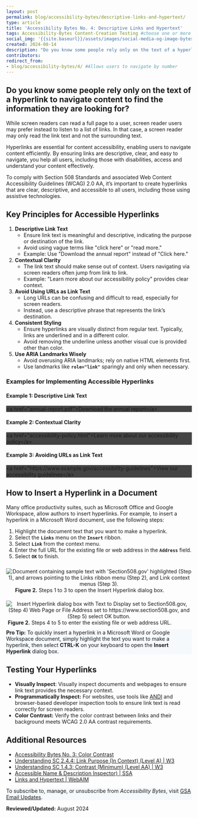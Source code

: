```yaml
---
layout: post
permalink: blog/accessibility-bytes/descriptive-links-and-hypertext/
type: article
title: 'Accessibility Bytes No. 4: Descriptive Links and Hypertext'
tags: Accessibility-Bytes Content-Creation Testing #choose one or more (comma separated): Accessibility-Bytes, Acquisition, Content-Creation, Design-and-Develop, Events, Policy-and-Management, Testing 
social_img: '{{site.baseurl}}/assets/images/social-media-og-image-bytes.jpg'
created: 2024-08-14
description: "Do you know some people rely only on the text of a hyperlink to navigate content to find the information they are looking for?"
contributors: 
redirect_from:
- blog/accessibility-bytes/4/ #Allows users to navigate by number
---
```

<h2 style="line-height:1.2;">Do you know some people rely only on the text of a hyperlink to navigate content to find the information they are looking for?</h2>

While screen readers can read a full page to a user, screen reader users may prefer instead to listen to a list of links. In that case, a screen reader may only read the link text and not the surrounding text.

Hyperlinks are essential for content accessibility, enabling users to navigate content efficiently. By ensuring links are descriptive, clear, and easy to navigate, you help all users, including those with disabilities, access and understand your content effectively.

To comply with Section 508 Standards and associated Web Content Accessibility Guidelines (WCAG) 2.0 AA, it’s important to create hyperlinks that are clear, descriptive, and accessible to all users, including those using assistive technologies.

## Key Principles for Accessible Hyperlinks
1.  **Descriptive Link Text**
    - Ensure link text is meaningful and descriptive, indicating the purpose or destination of the link.
    - Avoid using vague terms like "click here" or "read more."
    - Example: Use "Download the annual report" instead of "Click here."
2.  **Contextual Clarity**
    - The link text should make sense out of context. Users navigating via screen readers often jump from link to link.
    - Example: "Learn more about our accessibility policy" provides clear context.
3.  **Avoid Using URLs as Link Text**
    - Long URLs can be confusing and difficult to read, especially for screen readers.
    - Instead, use a descriptive phrase that represents the link’s destination.
4.  **Consistent Styling**
    - Ensure hyperlinks are visually distinct from regular text. Typically, links are underlined and in a different color.
    - Avoid removing the underline unless another visual cue is provided other than color.
5.  **Use ARIA Landmarks Wisely**
    -   Avoid overusing ARIA landmarks; rely on native HTML elements first.
    -   Use landmarks like **`role="link"`** sparingly and only when necessary.

### Examples for Implementing Accessible Hyperlinks

#### Example 1: Descriptive Link Text
<div class="code-box" style="width: 100%; background-color: #444;">
    <span class="code-box-text">&lt;a href="annual-report.pdf">Download the annual report&lt;/a></span>
</div>

#### Example 2: Contextual Clarity
<div class="code-box" style="width: 100%; background-color: #444;">
    <span class="code-box-text">&lt;a href="accessibility-policy.html">Learn more about our accessibility policy&lt;/a></span>
</div>

#### Example 3: Avoiding URLs as Link Text
<div class="code-box" style="width: 100%; background-color: #444;">
    <span class="code-box-text">&lt;a href="https://www.example.gov/accessibility-guidelines">View our accessibility guidelines&lt;/a></span>
</div>

## How to Insert a Hyperlink in a Document
Many office productivity suites, such as Microsoft Office and Google Workspace, allow authors to insert hyperlinks. For example, to insert a hyperlink in a Microsoft Word document, use the following steps:

1.  Highlight the document text that you want to make a hyperlink. 
2.  Select the **`Links`** menu on the **`Insert`** ribbon.
3.  Select **`Link`** from the context menu.
4.  Enter the full URL for the existing file or web address in the **`Address`** field.
5.  Select **`OK`** to finish.

<div class="tablet:grid-col" style="margin: auto; max-width: 100%; text-align: center; padding: 10px 0px">
    <div class="margin-top-1"><img src="{{site.baseurl}}/assets/images/byte-004-figure-1.jpg" alt="Document containing sample text with 'Section508.gov' highlighted (Step 1), and arrows pointing to the Links ribbon menu (Step 2), and Link context menus (Step 3)." aria-describedby="figure-2" class="padding-1">
    </div>
    <div class="font-mono-3xs margin-x-auto auto" style="max-width: 90%; text-align: center;"><span id="figure-2"><strong>Figure 2.</strong> Steps 1 to 3 to open the Insert Hyperlink dialog box.</span>
    </div>
</div>

<div class="tablet:grid-col" style="margin: auto; max-width: 100%; text-align: center; padding: 10px 0px">
    <div class="margin-top-1"><img src="{{site.baseurl}}/assets/images/byte-004-figure-2.jpg" alt="Insert Hyperlink dialog box with Text to Display set to Section508.gov, (Step 4) Web Page or File Address set to https://www.section508.gov, and (Step 5) select OK button." aria-describedby="figure-2" class="padding-1">
    </div>
    <div class="font-mono-3xs margin-x-auto auto" style="max-width: 90%; text-align: center;"><span id="figure-2"><strong>Figure 2.</strong> Steps 4 to 5 to enter the existing file or web address URL.</span>
    </div>
</div>

<div class="border-base radius-lg border-1px padding-1" style="width: 100%; background-color: #f5f9fc;">
<strong>Pro Tip:</strong> To quickly insert a hyperlink in a Microsoft Word or Google Workspace document, simply highlight the text you want to make a hyperlink, then select <span class="font-mono-sm"><strong>CTRL-K</strong></span> on your keyboard to open the <span class="font-mono-sm"><strong>Insert Hyperlink</strong></span> dialog box.
</div>

## Testing Your Hyperlinks
*   **Visually Inspect**: Visually inspect documents and webpages to ensure link text provides the necessary context.
*   **Programmatically Inspect:** For websites, use tools like [ANDI](https://www.section508.gov/test/web-software/#testing-tools-for-web) and browser-based developer inspection tools to ensure link text is read correctly for screen readers.
*   **Color Contrast:** Verify the color contrast between links and their background meets WCAG 2.0 AA contrast requirements.

## Additional Resources 
* <a href="{{ site.baseurl }}/blog/accessibility-bytes/color-contrast/" target="_blank" class="usa-link--external">Accessibility Bytes No. 3: Color Contrast</a>
* <a href="https://www.w3.org/WAI/WCAG22/Understanding/link-purpose-in-context.html" target="_blank" class="usa-link--external">Understanding SC 2.4.4: Link Purpose (In Context) (Level A) | W3</a>
* <a href="https://www.w3.org/WAI/WCAG22/quickref/?versions=2.1&showtechniques=249#contrast-minimum" target="_blank" class="usa-link--external">Understanding SC 1.4.3: Contrast (Minimum) (Level AA) | W3</a>
* <a href="{{ site.baseurl }}/test/web-software/#testing-tools-for-web" target="_blank" class="usa-link--external">Accessible Name & Description Inspector) | SSA</a>
* <a href="https://webaim.org/techniques/hypertext/" target="_blank" class="usa-link--external">Links and Hypertext | WebAIM</a>

<div class="border-base radius-lg border-1px padding-1" style="width: 100%; background-color: #f5f9fc;">
To subscribe to, manage, or unsubscribe from <em>Accessibility Bytes</em>, visit <a href="https://public.govdelivery.com/accounts/USGSA/subscriber/new?topic_id=USGSA_1324" target="_blank" class="usa-link--external">GSA Email Updates</a>.
</div>

**Reviewed/Updated:** August 2024